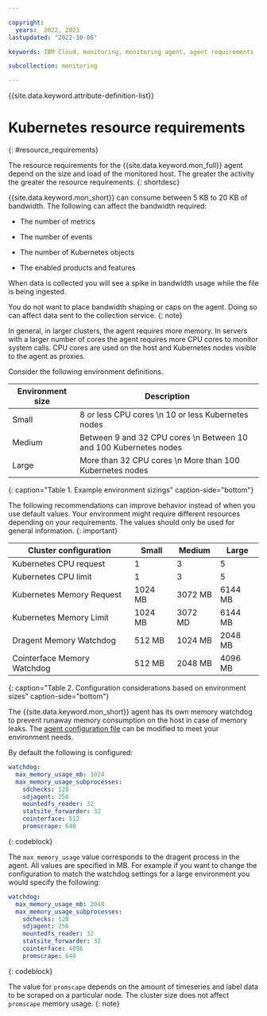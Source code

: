```yaml
---

copyright:
  years:  2022, 2023
lastupdated: "2022-10-06"

keywords: IBM Cloud, monitoring, monitoring agent, agent requirements

subcollection: monitoring

---
```


{{site.data.keyword.attribute-definition-list}}


# Kubernetes resource requirements
{: #resource_requirements}

The resource requirements for the {{site.data.keyword.mon_full}} agent depend on the size and load of the monitored host. The greater the activity the greater the resource requirements.
{: shortdesc}

{{site.data.keyword.mon_short}} can consume between 5 KB to 20 KB of bandwidth. The following can affect the bandwidth required:

* The number of metrics

* The number of events

* The number of Kubernetes objects

* The enabled products and features

When data is collected you will see a spike in bandwidth usage while the file is being ingested.

You do not want to place bandwidth shaping or caps on the agent. Doing so can affect data sent to the collection service.
{: note}

In general, in larger clusters, the agent requires more memory. In servers with a larger number of cores the agent requires more CPU cores to monitor system calls. CPU cores are used on the host and Kubernetes nodes visible to the agent as proxies.

Consider the following environment definitions.

| Environment size | Description |
| -------------- | -------------- |
| Small | 8 or less CPU cores  \n 10 or less Kubernetes nodes |
| Medium | Between 9 and 32 CPU cores  \n Between 10 and 100 Kubernetes nodes |
| Large | More than 32 CPU cores  \n More than 100 Kubernetes nodes |
{: caption="Table 1. Example environment sizings" caption-side="bottom"}

The following recommendations can improve behavior instead of when you use default values. Your environment might require different resources depending on your requirements. The values should only be used for general information.
{: important}

| Cluster configuration | Small | Medium | Large |
| -------------- | -------------- | -------------- | ---- |
| Kubernetes CPU request | 1 | 3 | 5 |
| Kubernetes CPU limit | 1 | 3 | 5 |
| Kubernetes Memory Request | 1024 MB | 3072 MB | 6144 MB |
| Kubernetes Memory Limit | 1024 MB | 3072 MD | 6144 MB |
| Dragent Memory Watchdog | 512 MB | 1024 MB | 2048 MB |
| Cointerface Memory Watchdog | 512 MB | 2048 MB | 4096 MB |
{: caption="Table 2. Configuration considerations based on environment sizes" caption-side="bottom"}

The {{site.data.keyword.mon_short}} agent has its own memory watchdog to prevent runaway memory consumption on the host in case of memory leaks. The [agent configuration file](/docs/monitoring?topic=monitoring-change_kube_agent) can be modified to meet your environment needs.

By default the following is configured:

```yaml
watchdog:
  max_memory_usage_mb: 1024
  max_memory_usage_subprocesses:
    sdchecks: 128
    sdjagent: 256
    mountedfs_reader: 32
    statsite_forwarder: 32
    cointerface: 512
    promscrape: 640
```
{: codeblock}

The `max_memory_usage` value corresponds to the dragent process in the agent. All values are specified in MB. For example if you want to change the configuration to match the watchdog settings for a large environment you would specify the following:

```yaml
watchdog:
  max_memory_usage_mb: 2048
  max_memory_usage_subprocesses:
    sdchecks: 128
    sdjagent: 256
    mountedfs_reader: 32
    statsite_forwarder: 32
    cointerface: 4096
    promscrape: 640
```
{: codeblock}

The value for `promscape` depends on the amount of timeseries and label data to be scraped on a particular node. The cluster size does not affect `promscape` memory usage.
{: note}
